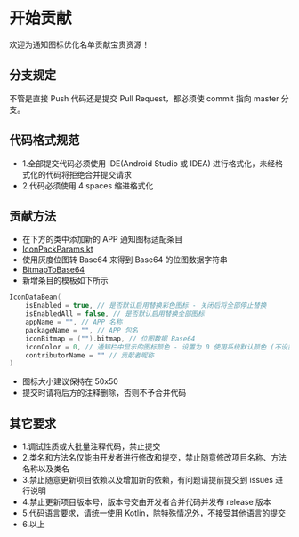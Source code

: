 # 开始贡献

欢迎为通知图标优化名单贡献宝贵资源！<br/>

## 分支规定

不管是直接 Push 代码还是提交 Pull Request，都必须使 commit 指向 master 分支。

## 代码格式规范

- 1.全部提交代码必须使用 IDE(Android Studio 或 IDEA) 进行格式化，未经格式化的代码将拒绝合并提交请求
- 2.代码必须使用 4 spaces 缩进格式化

## 贡献方法

- 在下方的类中添加新的 APP 通知图标适配条目
- [IconPackParams.kt](https://github.com/fankes/MIUINativeNotifyIcon/blob/master/app/src/main/java/com/fankes/miui/notify/params/IconPackParams.kt)
- 使用灰度位图转 Base64 来得到 Base64 的位图数据字符串
- [BitmapToBase64](https://github.com/fankes/BitmapToBase64)
- 新增条目的模板如下所示

```kotlin
IconDataBean(
    isEnabled = true, // 是否默认启用替换彩色图标 - 关闭后将全部停止替换
    isEnabledAll = false, // 是否默认启用替换全部图标
    appName = "", // APP 名称
    packageName = "", // APP 包名
    iconBitmap = ("").bitmap, // 位图数据 Base64
    iconColor = 0, // 通知栏中显示的图标颜色 - 设置为 0 使用系统默认颜色 (不设置颜色可不写)
    contributorName = "" // 贡献者昵称
)
```

- 图标大小建议保持在 50x50
- 提交时请将后方的注释删除，否则不予合并代码

## 其它要求

- 1.调试性质或大批量注释代码，禁止提交
- 2.类名和方法名仅能由开发者进行修改和提交，禁止随意修改项目名称、方法名称以及类名
- 3.禁止随意更新项目依赖以及增加新的依赖，有问题请提前提交到 issues 进行说明
- 4.禁止更新项目版本号，版本号交由开发者合并代码并发布 release 版本
- 5.代码语言要求，请统一使用 Kotlin，除特殊情况外，不接受其他语言的提交
- 6.以上